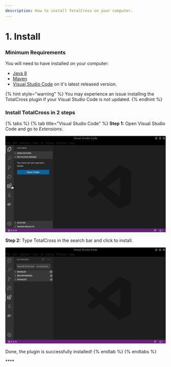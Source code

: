 ```yaml
---
description: How to install TotalCross on your computer.
---
```


# 1. Install

### Minimum Requirements

You will need to have installed on your computer:

* [Java 8](https://learn.totalcross.com/documentation/miscelaneous/java-8)
* [Maven](https://learn.totalcross.com/documentation/miscelaneous/maven)
* [Visual Studio Code](../miscelaneous/installing-visual-studio-code.md) on it's latest released version.

{% hint style="warning" %}
You may experience an issue installing the TotalCross plugin if your Visual Studio Code is not updated.
{% endhint %}

### Install TotalCross in 2 steps

{% tabs %}
{% tab title="Visual Studio Code" %}
**Step 1:** Open Visual Studio Code and go to _Extensions_.

![Finding the Extensions panel on Visual Studio Code](../../.gitbook/assets/extensions%20%281%29.gif)

**Step 2:** Type TotalCross in the search bar and click to install.

![Installing the TotalCross plugin](../../.gitbook/assets/totalcross.gif)

Done, the plugin is successfully installed! 
{% endtab %}
{% endtabs %}

\*\*\*\*

